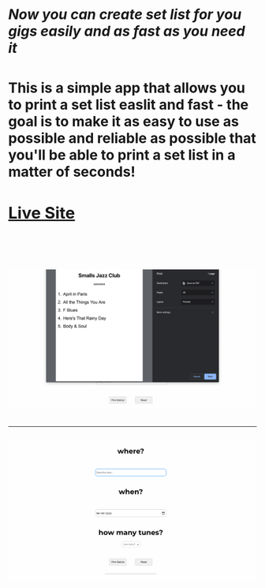 <h1><iSetList/>

<h5>Now you can create set list for you gigs easily and as fast as you need it</h5>

<p>This is a simple app that allows you to print a set list easlit and fast - the goal is to make it as easy to use as possible and reliable as possible that you'll be able to print a set list in a matter of seconds!</p>

<a href="https://samod667.github.io/iSetList/" target="_blank"><h3>Live Site</h3></a>
<br>

![img-1](static/1.png)

<hr />

![img-1](static/2.png)

